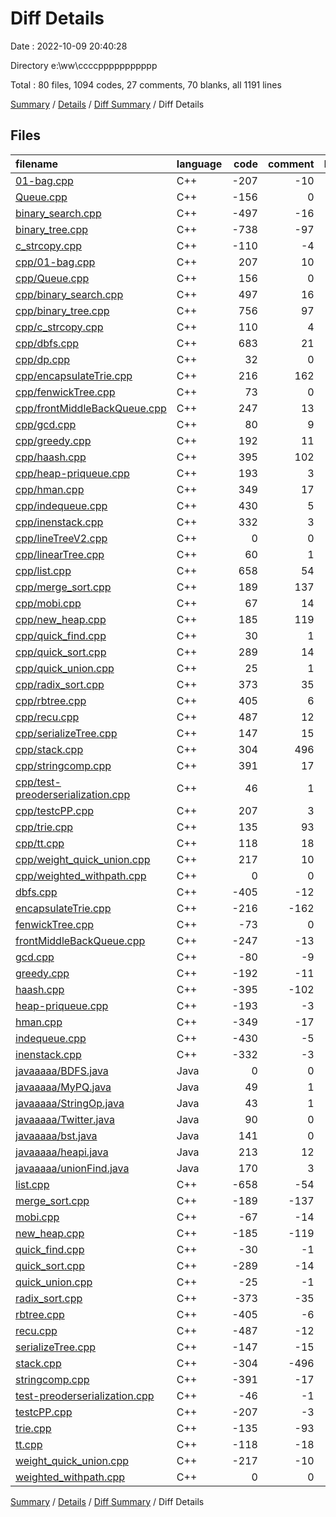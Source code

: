 # Diff Details

Date : 2022-10-09 20:40:28

Directory e:\\ww\\ccccppppppppppp

Total : 80 files,  1094 codes, 27 comments, 70 blanks, all 1191 lines

[Summary](results.md) / [Details](details.md) / [Diff Summary](diff.md) / Diff Details

## Files
| filename | language | code | comment | blank | total |
| :--- | :--- | ---: | ---: | ---: | ---: |
| [01-bag.cpp](/01-bag.cpp) | C++ | -207 | -10 | -11 | -228 |
| [Queue.cpp](/Queue.cpp) | C++ | -156 | 0 | -4 | -160 |
| [binary_search.cpp](/binary_search.cpp) | C++ | -497 | -16 | -20 | -533 |
| [binary_tree.cpp](/binary_tree.cpp) | C++ | -738 | -97 | -45 | -880 |
| [c_strcopy.cpp](/c_strcopy.cpp) | C++ | -110 | -4 | -12 | -126 |
| [cpp/01-bag.cpp](/cpp/01-bag.cpp) | C++ | 207 | 10 | 11 | 228 |
| [cpp/Queue.cpp](/cpp/Queue.cpp) | C++ | 156 | 0 | 4 | 160 |
| [cpp/binary_search.cpp](/cpp/binary_search.cpp) | C++ | 497 | 16 | 20 | 533 |
| [cpp/binary_tree.cpp](/cpp/binary_tree.cpp) | C++ | 756 | 97 | 44 | 897 |
| [cpp/c_strcopy.cpp](/cpp/c_strcopy.cpp) | C++ | 110 | 4 | 12 | 126 |
| [cpp/dbfs.cpp](/cpp/dbfs.cpp) | C++ | 683 | 21 | 17 | 721 |
| [cpp/dp.cpp](/cpp/dp.cpp) | C++ | 32 | 0 | 0 | 32 |
| [cpp/encapsulateTrie.cpp](/cpp/encapsulateTrie.cpp) | C++ | 216 | 162 | 20 | 398 |
| [cpp/fenwickTree.cpp](/cpp/fenwickTree.cpp) | C++ | 73 | 0 | 11 | 84 |
| [cpp/frontMiddleBackQueue.cpp](/cpp/frontMiddleBackQueue.cpp) | C++ | 247 | 13 | 16 | 276 |
| [cpp/gcd.cpp](/cpp/gcd.cpp) | C++ | 80 | 9 | 6 | 95 |
| [cpp/greedy.cpp](/cpp/greedy.cpp) | C++ | 192 | 11 | 11 | 214 |
| [cpp/haash.cpp](/cpp/haash.cpp) | C++ | 395 | 102 | 23 | 520 |
| [cpp/heap-priqueue.cpp](/cpp/heap-priqueue.cpp) | C++ | 193 | 3 | 7 | 203 |
| [cpp/hman.cpp](/cpp/hman.cpp) | C++ | 349 | 17 | 13 | 379 |
| [cpp/indequeue.cpp](/cpp/indequeue.cpp) | C++ | 430 | 5 | 17 | 452 |
| [cpp/inenstack.cpp](/cpp/inenstack.cpp) | C++ | 332 | 3 | 13 | 348 |
| [cpp/lineTreeV2.cpp](/cpp/lineTreeV2.cpp) | C++ | 0 | 0 | 1 | 1 |
| [cpp/linearTree.cpp](/cpp/linearTree.cpp) | C++ | 60 | 1 | 1 | 62 |
| [cpp/list.cpp](/cpp/list.cpp) | C++ | 658 | 54 | 22 | 734 |
| [cpp/merge_sort.cpp](/cpp/merge_sort.cpp) | C++ | 189 | 137 | 16 | 342 |
| [cpp/mobi.cpp](/cpp/mobi.cpp) | C++ | 67 | 14 | 4 | 85 |
| [cpp/new_heap.cpp](/cpp/new_heap.cpp) | C++ | 185 | 119 | 31 | 335 |
| [cpp/quick_find.cpp](/cpp/quick_find.cpp) | C++ | 30 | 1 | 3 | 34 |
| [cpp/quick_sort.cpp](/cpp/quick_sort.cpp) | C++ | 289 | 14 | 13 | 316 |
| [cpp/quick_union.cpp](/cpp/quick_union.cpp) | C++ | 25 | 1 | 7 | 33 |
| [cpp/radix_sort.cpp](/cpp/radix_sort.cpp) | C++ | 373 | 35 | 11 | 419 |
| [cpp/rbtree.cpp](/cpp/rbtree.cpp) | C++ | 405 | 6 | 19 | 430 |
| [cpp/recu.cpp](/cpp/recu.cpp) | C++ | 487 | 12 | 29 | 528 |
| [cpp/serializeTree.cpp](/cpp/serializeTree.cpp) | C++ | 147 | 15 | 3 | 165 |
| [cpp/stack.cpp](/cpp/stack.cpp) | C++ | 304 | 496 | 27 | 827 |
| [cpp/stringcomp.cpp](/cpp/stringcomp.cpp) | C++ | 391 | 17 | 14 | 422 |
| [cpp/test-preoderserialization.cpp](/cpp/test-preoderserialization.cpp) | C++ | 46 | 1 | 1 | 48 |
| [cpp/testcPP.cpp](/cpp/testcPP.cpp) | C++ | 207 | 3 | 3 | 213 |
| [cpp/trie.cpp](/cpp/trie.cpp) | C++ | 135 | 93 | 11 | 239 |
| [cpp/tt.cpp](/cpp/tt.cpp) | C++ | 118 | 18 | 9 | 145 |
| [cpp/weight_quick_union.cpp](/cpp/weight_quick_union.cpp) | C++ | 217 | 10 | 11 | 238 |
| [cpp/weighted_withpath.cpp](/cpp/weighted_withpath.cpp) | C++ | 0 | 0 | 1 | 1 |
| [dbfs.cpp](/dbfs.cpp) | C++ | -405 | -12 | -17 | -434 |
| [encapsulateTrie.cpp](/encapsulateTrie.cpp) | C++ | -216 | -162 | -20 | -398 |
| [fenwickTree.cpp](/fenwickTree.cpp) | C++ | -73 | 0 | -11 | -84 |
| [frontMiddleBackQueue.cpp](/frontMiddleBackQueue.cpp) | C++ | -247 | -13 | -16 | -276 |
| [gcd.cpp](/gcd.cpp) | C++ | -80 | -9 | -6 | -95 |
| [greedy.cpp](/greedy.cpp) | C++ | -192 | -11 | -11 | -214 |
| [haash.cpp](/haash.cpp) | C++ | -395 | -102 | -23 | -520 |
| [heap-priqueue.cpp](/heap-priqueue.cpp) | C++ | -193 | -3 | -7 | -203 |
| [hman.cpp](/hman.cpp) | C++ | -349 | -17 | -13 | -379 |
| [indequeue.cpp](/indequeue.cpp) | C++ | -430 | -5 | -17 | -452 |
| [inenstack.cpp](/inenstack.cpp) | C++ | -332 | -3 | -13 | -348 |
| [javaaaaa/BDFS.java](/javaaaaa/BDFS.java) | Java | 0 | 0 | 1 | 1 |
| [javaaaaa/MyPQ.java](/javaaaaa/MyPQ.java) | Java | 49 | 1 | 7 | 57 |
| [javaaaaa/StringOp.java](/javaaaaa/StringOp.java) | Java | 43 | 1 | -1 | 43 |
| [javaaaaa/Twitter.java](/javaaaaa/Twitter.java) | Java | 90 | 0 | 18 | 108 |
| [javaaaaa/bst.java](/javaaaaa/bst.java) | Java | 141 | 0 | 17 | 158 |
| [javaaaaa/heapi.java](/javaaaaa/heapi.java) | Java | 213 | 12 | 18 | 243 |
| [javaaaaa/unionFind.java](/javaaaaa/unionFind.java) | Java | 170 | 3 | 9 | 182 |
| [list.cpp](/list.cpp) | C++ | -658 | -54 | -22 | -734 |
| [merge_sort.cpp](/merge_sort.cpp) | C++ | -189 | -137 | -16 | -342 |
| [mobi.cpp](/mobi.cpp) | C++ | -67 | -14 | -4 | -85 |
| [new_heap.cpp](/new_heap.cpp) | C++ | -185 | -119 | -31 | -335 |
| [quick_find.cpp](/quick_find.cpp) | C++ | -30 | -1 | -3 | -34 |
| [quick_sort.cpp](/quick_sort.cpp) | C++ | -289 | -14 | -13 | -316 |
| [quick_union.cpp](/quick_union.cpp) | C++ | -25 | -1 | -7 | -33 |
| [radix_sort.cpp](/radix_sort.cpp) | C++ | -373 | -35 | -11 | -419 |
| [rbtree.cpp](/rbtree.cpp) | C++ | -405 | -6 | -19 | -430 |
| [recu.cpp](/recu.cpp) | C++ | -487 | -12 | -29 | -528 |
| [serializeTree.cpp](/serializeTree.cpp) | C++ | -147 | -15 | -3 | -165 |
| [stack.cpp](/stack.cpp) | C++ | -304 | -496 | -27 | -827 |
| [stringcomp.cpp](/stringcomp.cpp) | C++ | -391 | -17 | -14 | -422 |
| [test-preoderserialization.cpp](/test-preoderserialization.cpp) | C++ | -46 | -1 | -1 | -48 |
| [testcPP.cpp](/testcPP.cpp) | C++ | -207 | -3 | -3 | -213 |
| [trie.cpp](/trie.cpp) | C++ | -135 | -93 | -11 | -239 |
| [tt.cpp](/tt.cpp) | C++ | -118 | -18 | -9 | -145 |
| [weight_quick_union.cpp](/weight_quick_union.cpp) | C++ | -217 | -10 | -11 | -238 |
| [weighted_withpath.cpp](/weighted_withpath.cpp) | C++ | 0 | 0 | -1 | -1 |

[Summary](results.md) / [Details](details.md) / [Diff Summary](diff.md) / Diff Details